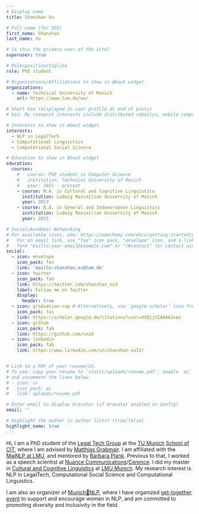 ```yaml
---
# Display name
title: Shanshan Xu

# Full name (for SEO)
first_name: Shanshan
last_name: Xu

# Is this the primary user of the site?
superuser: true

# Role/position/tagline
role: PhD student 

# Organizations/Affiliations to show in About widget
organizations:
  - name: Technical University of Munich
    url: https://www.tum.de/en/

# Short bio (displayed in user profile at end of posts)
# bio: My research interests include distributed robotics, mobile computing and programmable matter.

# Interests to show in About widget
interests:
  - NLP in LegalTech
  - Computational Linguistics
  - Computational Social Science

# Education to show in About widget
education:
  courses:
    # - course: PhD student in Computer Science
    #   institution: Technical University of Munich
    #   year: 2021 - present
    - course: M.A. in Cultural and Cognitive Linguistics
      institution: Ludwig Maximilian University of Munich
      year: 2017
    - course: B.A. in General and Indoeuropean Linguistics
      institution: Ludwig Maximilian University of Munich
      year: 2015

# Social/Academic Networking
# For available icons, see: https://wowchemy.com/docs/getting-started/page-builder/#icons
#   For an email link, use "fas" icon pack, "envelope" icon, and a link in the
#   form "mailto:your-email@example.com" or "/#contact" for contact widget.
social:
  - icon: envelope
    icon_pack: fas
    link: 'mailto:shanshan.xu@tum.de'
  - icon: twitter
    icon_pack: fab
    link: https://twitter.com/shanshan_xu3
    label: Follow me on Twitter
    display:
      header: true
  - icon: graduation-cap # Alternatively, use `google-scholar` icon from `ai` icon pack
    icon_pack: fas
    link: https://scholar.google.de/citations?user=dSDjjCEAAAAJ=en
  - icon: github
    icon_pack: fab
    link: https://github.com/sxu3
  - icon: linkedin
    icon_pack: fab
    link: https://www.linkedin.com/in/shanshan-xu33/


# Link to a PDF of your resume/CV.
# To use: copy your resume to `static/uploads/resume.pdf`, enable `ai` icons in `params.yaml`,
# and uncomment the lines below.
# - icon: cv
#   icon_pack: ai
#   link: uploads/resume.pdf

# Enter email to display Gravatar (if Gravatar enabled in Config)
email: ''

# Highlight the author in author lists? (true/false)
highlight_name: true
---
```


Hi, I am a PhD student of the [Legal Tech Group](https://www.cs.cit.tum.de/lt/home/) at the [TU Munich](https://www.tum.de/en/) [School of CIT](https://www.cit.tum.de/cit/startseite/), where I am advised by [Matthias Grabmair](https://www.cs.cit.tum.de/lt/team/matthias-grabmair/). I am affiliated with the [MaiNLP at LMU](https://mainlp.github.io/), and mentored by [Barbara Plank](https://bplank.github.io/). Previous to that, I worked as a speech scientist at [Nuance Communications](https://www.nuance.com/index.html)/[Cerence](https://www.cerence.com/). I did my master in [Cultural and Cognitive Linguistics](https://www.ats.uni-muenchen.de/studium_lehre/master/index.html) at [LMU Munich](https://www.lmu.de/en/index.html). My research interest is NLP in LegalTech, Computational Social Science and Computational Linguistics. 

I am also an organizer of [Munich🥨NLP](https://munich-nlp.github.io/), where I have organized [get-together event](https://munich-nlp.github.io/events/women-get-together-in-nlp/) to support and encourage women in NLP, and am committed to promoting diversity and inclusivity in the field.


<!-- {{< icon name="download" pack="fas" >}} Download my {{< staticref "uploads/demo_resume.pdf" "newtab" >}}resumé{{< /staticref >}}. -->
